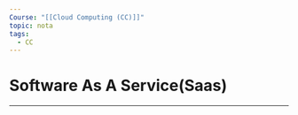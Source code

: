```yaml
---
Course: "[[Cloud Computing (CC)]]"
topic: nota
tags:
  - CC
---
```


# Software As A Service(Saas)
---
